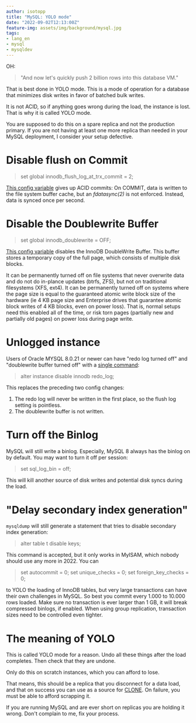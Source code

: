 ```yaml
---
author: isotopp
title: "MySQL: YOLO mode"
date: "2022-09-02T12:13:00Z"
feature-img: assets/img/background/mysql.jpg
tags:
- lang_en
- mysql
- mysqldev
---
```


OH:
> "And now let's quickly push 2 billion rows into this database VM."

That is best done in YOLO mode.
This is a mode of operation for a database that minimizes disk writes in favor of batched bulk writes.

It is not ACID, so if anything goes wrong during the load, the instance is lost.
That is why it is called YOLO mode.

You are supposed to do this on a spare replica and not the production primary.
If you are not having at least one more replica than needed in your MySQL deployment, I consider your setup defective.

# Disable flush on Commit

> set global innodb_flush_log_at_trx_commit = 2;

[This config variable](https://dev.mysql.com/doc/refman/8.0/en/innodb-parameters.html#sysvar_innodb_flush_log_at_trx_commit) gives up ACID commits:
On COMMIT, data is written to the file system buffer cache, but an *fdatasync(2)* is not enforced.
Instead, data is synced once per second.

# Disable the Doublewrite Buffer

> set global innodb_doublewrite = OFF;

[This config variable](https://dev.mysql.com/doc/refman/8.0/en/innodb-parameters.html#sysvar_innodb_doublewrite) disables the InnoDB DoubleWrite Buffer.
This buffer stores a temporary copy of the full page, which consists of multiple disk blocks.

It can be permanently turned off on file systems that never overwrite data and do not do in-plance updates (btrfs, ZFS), but not on traditional filesystems (XFS, ext4).
It can be permanently turned off on systems where the page size is equal to the guaranteed atomic write block size of the hardware (ie 4 KB page size and Enterprise drives that guarantee atomic block writes of 4 KB blocks, even on power loss).
That is, normal setups need this enabled all of the time, or risk torn pages (partially new and partially old pages) on power loss during page write.

# Unlogged instance

Users of Oracle MYSQL 8.0.21 or newer can have "redo log turned off" and "doublewrite buffer turned off" with a [single command](https://dev.mysql.com/doc/refman/8.0/en/innodb-redo-log.html#innodb-disable-redo-logging):

> alter instance disable innodb redo_log;

This replaces the preceding two config changes:
1. The redo log will never be written in the first place, so the flush log setting is pointless.
2. The doublewrite buffer is not written.

# Turn off the Binlog

MySQL will still write a binlog.
Especially, MySQL 8 always has the binlog on by default.
You may want to turn it off per session:

> set sql_log_bin = off;

This will kill another source of disk writes and potential disk syncs during the load.

# "Delay secondary index generation"

`mysqldump` will still generate a statement that tries to disable secondary index generation:

> alter table t disable keys;

This command is accepted, but it only works in MyISAM, which nobody should use any more in 2022.
You can

> set autocommit = 0;
> set unique_checks = 0;
> set foreign_key_checks = 0;

to YOLO the loading of InnoDB tables, but very large transactions can have their own challenges in MySQL.
So best you commit every 1.000 to 10.000 rows loaded.
Make sure no transaction is ever larger than 1 GB, it will break compressed binlogs, if enabled.
When using group replication, transaction sizes need to be controlled even tighter.

# The meaning of YOLO

This is called YOLO mode for a reason.
Undo all these things after the load completes.
Then check that they are undone.

Only do this on scratch instances, which you can afford to lose.

That means, this should be a replica that you disconnect for a data load, and that on success you can use as a source for [CLONE](https://dev.mysql.com/doc/refman/8.0/en/clone-plugin.html).
On failure, you must be able to afford scrapping it.

If you are running MySQL and are ever short on replicas you are holding it wrong.
Don't complain to me, fix your process.
